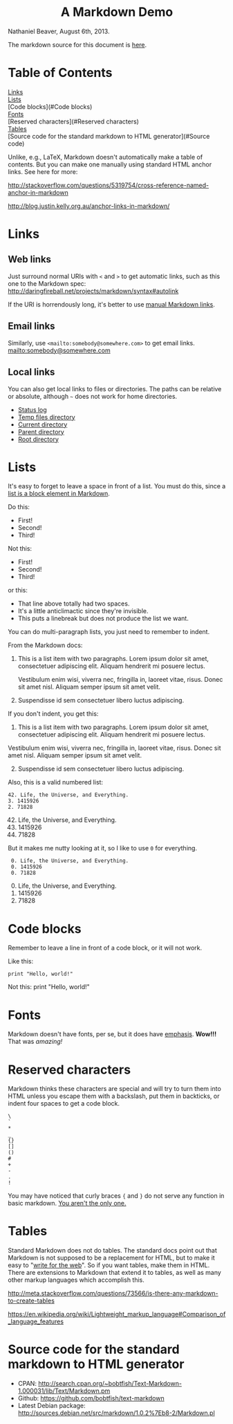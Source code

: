 # <center>A Markdown Demo</center> #

Nathaniel Beaver, August 6th, 2013.

The markdown source for this document is [here](README.markdown).

# Table of Contents #
[Links](#Links)  
[Lists](#Lists)  
[Code blocks](#Code blocks)  
[Fonts](#Fonts)  
[Reserved characters](#Reserved characters)  
[Tables](#Tables)  
[Source code for the standard markdown to HTML generator](#Source code)  

Unlike, e.g., LaTeX, Markdown doesn't automatically make a table of contents.
But you can make one manually using standard HTML anchor links.
See here for more: 

<http://stackoverflow.com/questions/5319754/cross-reference-named-anchor-in-markdown>

<http://blog.justin.kelly.org.au/anchor-links-in-markdown/>

<a id="Links"></a>
# Links #

## Web links ##
Just surround normal URIs with `<` and `>` to get automatic links,
such as this one to the Markdown spec: <http://daringfireball.net/projects/markdown/syntax#autolink>

If the URI is horrendously long,
it's better to use [manual Markdown links](http://daringfireball.net/projects/markdown/syntax#link).
## Email links ##
Similarly, use `<mailto:somebody@somewhere.com>` to get email links. <mailto:somebody@somewhere.com>
## Local links ##
You can also get local links to files or directories.
The paths can be relative or absolute,
although `~` does not work for home directories.

- [Status log](/var/log/syslog)  
- [Temp files directory](/tmp/)  
- [Current directory](./)  
- [Parent directory](../)  
- [Root directory](/)  

<a id="Lists"></a>
# Lists #
It's easy to forget to leave a space in front of a list.
You must do this, since a [list is a block element in Markdown](http://daringfireball.net/projects/markdown/syntax#block).

Do this:

* First!
* Second!
* Third!

Not this:
* First!
* Second!
* Third!

or this:  
* That line above totally had two spaces.
* It's a little anticlimactic since they're invisible.
* This puts a linebreak but does not produce the list we want.

You can do multi-paragraph lists, you just need to remember to indent.

From the Markdown docs:

1.  This is a list item with two paragraphs. Lorem ipsum dolor
    sit amet, consectetuer adipiscing elit. Aliquam hendrerit
    mi posuere lectus.

    Vestibulum enim wisi, viverra nec, fringilla in, laoreet
    vitae, risus. Donec sit amet nisl. Aliquam semper ipsum
    sit amet velit.

2.  Suspendisse id sem consectetuer libero luctus adipiscing.

If you don't indent, you get this:

1.  This is a list item with two paragraphs. Lorem ipsum dolor
    sit amet, consectetuer adipiscing elit. Aliquam hendrerit
    mi posuere lectus.

Vestibulum enim wisi, viverra nec, fringilla in, laoreet
vitae, risus. Donec sit amet nisl. Aliquam semper ipsum
sit amet velit.

2.  Suspendisse id sem consectetuer libero luctus adipiscing.

Also, this is a valid numbered list:

    42. Life, the Universe, and Everything.
    3. 1415926
    2. 71828

42. Life, the Universe, and Everything.
3. 1415926
2. 71828

But it makes me nutty looking at it, so I like to use `0` for everything.

     0. Life, the Universe, and Everything.
     0. 1415926
     0. 71828

0. Life, the Universe, and Everything.
0. 1415926
0. 71828

<a id="Code blocks"></a>
# Code blocks #
Remember to leave a line in front of a code block, or it will not work.

Like this:

    print "Hello, world!"

Not this:
    print "Hello, world!"


<a id="Fonts"></a>
# Fonts #
Markdown doesn't have fonts, per se,
but it does have [emphasis](http://daringfireball.net/projects/markdown/syntax#em).
**Wow!!!** That was _amazing!_

<a id="Reserved characters"></a>
# Reserved characters #

Markdown thinks these characters are special
and will try to turn them into HTML
unless you escape them with a backslash,
put them in backticks, or indent four spaces to get a code block.

    \
    `
    *
    _
    {}
    []
    ()
    #
    +
    -
    .
    !

You may have noticed that curly braces `{` and `}` do not serve any function in basic markdown.
[You aren't the only one.](http://meta.stackoverflow.com/questions/29063/why-is-a-special-character-in-markdown)

<a id="Tables"></a>
# Tables #
Standard Markdown does not do tables.
The standard docs point out that Markdown is not supposed to be a replacement for HTML,
but to make it easy to "[write for the web](http://daringfireball.net/projects/markdown/syntax#html)".
So if you want tables, make them in HTML.
There are extensions to Markdown that extend it to tables, as well as many other markup languages which accomplish this.

<http://meta.stackoverflow.com/questions/73566/is-there-any-markdown-to-create-tables>

<https://en.wikipedia.org/wiki/Lightweight_markup_language#Comparison_of_language_features>

<a id="Source code"></a>
# Source code for the standard markdown to HTML generator #

* CPAN: <http://search.cpan.org/~bobtfish/Text-Markdown-1.000031/lib/Text/Markdown.pm>
* Github: <https://github.com/bobtfish/text-markdown>
* Latest Debian package: <http://sources.debian.net/src/markdown/1.0.2%7Eb8-2/Markdown.pl>
